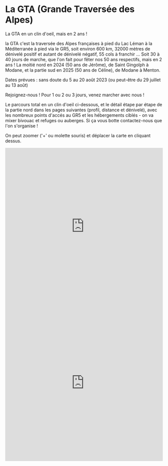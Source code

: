 # La GTA (Grande Traversée des Alpes)

La GTA en un clin d'oeil, mais en 2 ans ! 

la GTA c'est la traversée des Alpes françaises à pied du Lac Léman à la Méditerranée à pied via le GR5, soit environ 600 km, 32000 mètres de dénivelé positif et autant de dénivelé négatif, 55 cols à franchir ... Soit 30 à 40 jours de marche, que l'on fait pour fêter nos 50 ans respectifs, mais en 2 ans ! La moitié nord en 2024 (50 ans de Jérôme), de Saint Gingolph à Modane, et la partie sud en 2025 (50 ans de Céline), de Modane à Menton.

Dates prévues : sans doute du 5 au 20 août 2023 (ou peut-être du 29 juillet au 13 août)

Rejoignez-nous ! Pour 1 ou 2 ou 3 jours, venez marcher avec nous !

Le parcours total en un clin d'oeil ci-dessous, et le détail étape par étape de la partie nord dans les pages suivantes (profil, distance et dénivelé), avec les nombreux points d'accés au GR5 et les hébergements ciblés - on va mixer bivouac et refuges ou auberges. Si ça vous botte contactez-nous que l'on s'organise !

On peut zoomer ('+' ou molette souris) et déplacer la carte en cliquant dessus.


<iframe src="https://gpx.studio/?state=%7B%22ids%22:%5B%2218fbBzLyZCox07Qc6EuMW8EgF2e5p78Z3%22,%221Q6xbf65ZAAJPO-KLZgA3B-BU_fUByvWB%22,%221R-57g7_x-VRghfaWvBeT0-5AJwfkO4Xw%22,%221uH2PbyCHzfmX6TMYZ_7ybfSmFjmqe-NB%22,%221ptFXXjGzSZkH7_h5kD2GvY5FQazFCmaw%22,%221D0knQj6kx7d_YzR5KtioNbNpszgATYDL%22,%2216aKTH5EqrTwuXct_K0R2ApZ7TnHXL8Tk%22,%221jyzod2Zi5719QZ0SE6xggx--9FKBFVu2%22,%221z2NDyOlhTEScmL8J8jLvClsZ3Kc2dScC%22,%221C-Yebx6teXdpbVge7G0-DGUo3QbeV_Qi%22,%2211pr0xcY1uC5JTi-81gRrnEYH-0o0uszQ%22,%2210bwWKSMlZNL7lO0UsL3-ioAj0OtUmtBi%22,%221hnUiSBpp6GW7zMwCNA_EDkzhZ2SAi6dH%22,%221tS0qBr23Ka-67RfX6vF2sE1LdInzLm8V%22,%221id_saouM8k1VnNgHEk7BZWxZvkqKR8b-%22,%2215Usv-a8e219AwGMqSdDc1al3Obea0Utd%22%5D%7D&embed" width="100%" height="500" frameborder="0" allowfullscreen><p><a href="https://gpx.studio/?state=%7B%22ids%22:%5B%2218fbBzLyZCox07Qc6EuMW8EgF2e5p78Z3%22,%221Q6xbf65ZAAJPO-KLZgA3B-BU_fUByvWB%22,%221R-57g7_x-VRghfaWvBeT0-5AJwfkO4Xw%22,%221uH2PbyCHzfmX6TMYZ_7ybfSmFjmqe-NB%22,%221ptFXXjGzSZkH7_h5kD2GvY5FQazFCmaw%22,%221D0knQj6kx7d_YzR5KtioNbNpszgATYDL%22,%2216aKTH5EqrTwuXct_K0R2ApZ7TnHXL8Tk%22,%221jyzod2Zi5719QZ0SE6xggx--9FKBFVu2%22,%221z2NDyOlhTEScmL8J8jLvClsZ3Kc2dScC%22,%221C-Yebx6teXdpbVge7G0-DGUo3QbeV_Qi%22,%2211pr0xcY1uC5JTi-81gRrnEYH-0o0uszQ%22,%2210bwWKSMlZNL7lO0UsL3-ioAj0OtUmtBi%22,%221hnUiSBpp6GW7zMwCNA_EDkzhZ2SAi6dH%22,%221tS0qBr23Ka-67RfX6vF2sE1LdInzLm8V%22,%221id_saouM8k1VnNgHEk7BZWxZvkqKR8b-%22,%2215Usv-a8e219AwGMqSdDc1al3Obea0Utd%22%5D%7D"></a></p></iframe>

<iframe src="https://gpx.studio/?state=%7B%22ids%22:%5B%221LsHgB2no65i54qBYpu1Bcx-vGrU1td2y%22%5D%7D&embed" width="100%" height="500" frameborder="0" allowfullscreen><p><a href="https://gpx.studio/?state=%7B%22ids%22:%5B%221LsHgB2no65i54qBYpu1Bcx-vGrU1td2y%22%5D%7D"></a></p></iframe>

